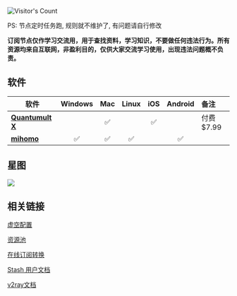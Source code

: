 ![Visitor's Count](https://profile-counter.glitch.me/anaer_Sub/count.svg)

PS: 节点定时任务跑, 规则就不维护了, 有问题请自行修改

**订阅节点仅作学习交流用，用于查找资料，学习知识，不要做任何违法行为。所有资源均来自互联网，非盈利目的，仅供大家交流学习使用，出现违法问题概不负责。**

## 软件

| 软件                                                           | Windows |  Mac  | Linux |  iOS  | Android | 备注       |
| -------------------------------------------------------------- | :-----: | :---: | :---: | :---: | :-----: | :--------- |
| [**Quantumult X**](https://apps.apple.com/us/app/id1443988620) |         |   ✅   |       |   ✅   |         | 付费 $7.99 |
| [**mihomo**](https://github.com/MetaCubeX/mihomo)              |    ✅    |   ✅   |   ✅   |       |    ✅    |            |

## 星图

<!-- ![Stargazers over time](https://starchart.cc/anaer/Sub.svg) -->

<!-- ![Stargazers repo roster for @anaer/Sub](https://reporoster.com/stars/anaer/Sub) -->

<!-- ![Star History Chart](https://api.star-history.com/svg?repos=anaer/Sub&type=Date) -->

<img src="https://api.star-history.com/svg?repos=anaer/Sub&type=Date" onerror="this.src=&apos;https://starchart.cc/anaer/Sub.svg&apos;"/>

## 相关链接

[虚空配置](https://wiki.metacubex.one/config/proxy-groups/)

[资源池](https://www.bing.com/search?q=free+proxies+%E7%9B%AE%E5%89%8D%E5%85%B1%E6%9C%89%E6%8A%93%E5%8F%96%E6%BA%90)

[在线订阅转换](https://www.bing.com/search?q=%E5%9C%A8%E7%BA%BF%E8%AE%A2%E9%98%85%E8%BD%AC%E6%8D%A2)

[Stash 用户文档](https://stash.wiki/)

[v2ray文档](https://www.v2ray.com/)